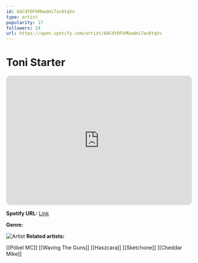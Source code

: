 ```yaml
---
id: 6ACdYDFkMUwdmi7ac6tqVv
type: artist
popularity: 17
followers: 24
url: https://open.spotify.com/artist/6ACdYDFkMUwdmi7ac6tqVv
---
```

# Toni Starter

<iframe style="border-radius:12px" src="https://open.spotify.com/embed/artist/6ACdYDFkMUwdmi7ac6tqVv" width="100%" height="352" frameBorder="0" allowfullscreen="" allow="autoplay; clipboard-write; encrypted-media; fullscreen; picture-in-picture" loading="lazy"></iframe>

**Spotify URL:** [Link](https://open.spotify.com/artist/6ACdYDFkMUwdmi7ac6tqVv)

**Genre:** 

![Artist]()
**Related artists:**

[[Pöbel MC]]
[[Waving The Guns]]
[[Haszcara]]
[[Sketchone]]
[[Cheddar Mike]]

